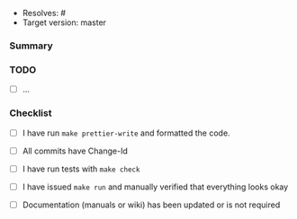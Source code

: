 
* Resolves: # <!-- related github issue -->
* Target version: master 

### Summary


### TODO

- [ ] ...

### Checklist

- [ ] I have run `make prettier-write` and formatted the code.
- [ ] All commits have Change-Id
- [ ] I have run tests with `make check`
- [ ] I have issued `make run` and manually verified that everything looks okay
- [ ] Documentation (manuals or wiki) has been updated or is not required

